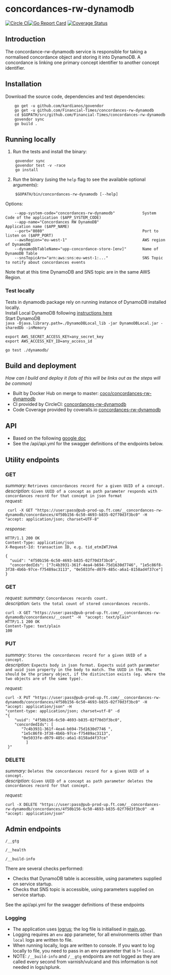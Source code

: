 # concordances-rw-dynamodb
[![Circle CI](https://circleci.com/gh/Financial-Times/concordances-rw-dynamodb.svg?style=shield)](https://circleci.com/gh/Financial-Times/concordances-rw-dynamodb)[![Go Report Card](https://goreportcard.com/badge/github.com/Financial-Times/concordances-rw-dynamodb)](https://goreportcard.com/report/github.com/Financial-Times/concordances-rw-dynamodb) [![Coverage Status](https://coveralls.io/repos/github/Financial-Times/concordances-rw-dynamodb/badge.svg)](https://coveralls.io/github/Financial-Times/concordances-rw-dynamodb)

## Introduction

The concordance-rw-dynamodb service is responsible for taking a normalised concordance object and storing it into DynamoDB.
A concordance is linking one primary concept identifier to another concept identifier.

## Installation

Download the source code, dependencies and test dependencies:

        go get -u github.com/kardianos/govendor
        go get -u github.com/Financial-Times/concordances-rw-dynamodb
        cd $GOPATH/src/github.com/Financial-Times/concordances-rw-dynamodb
        govendor sync
        go build .

## Running locally

1. Run the tests and install the binary:

        govendor sync
        govendor test -v -race
        go install

2. Run the binary (using the `help` flag to see the available optional arguments):

        $GOPATH/bin/concordances-rw-dynamodb [--help]  

Options:

        --app-system-code="concordances-rw-dynamodb"            System Code of the application ($APP_SYSTEM_CODE)
        --app-name="Concordances RW DynamoDB"                   Application name ($APP_NAME)
        --port="8080"                                           Port to listen on ($APP_PORT)
        --awsRegion="eu-west-1"                                 AWS region of DynamoDB
        --dynamoDbTableName="upp-concordance-store-[env]"       Name of DynamoDB Table
        --snsTopicArn="arn:aws:sns:eu-west-1:..."               SNS Topic to notify about concordances events
       
Note that at this time DynamoDB and SNS topic are in the same AWS Region.  

### Test locally
Tests in dynamodb package rely on running instance of DynamoDB installed locally.  
Install Local DynamoDB following [instructions here](http://docs.aws.amazon.com/amazondynamodb/latest/developerguide/DynamoDBLocal.html)  
Start DynamoDB  
`java -Djava.library.path=./DynamoDBLocal_lib -jar DynamoDBLocal.jar -sharedDb -inMemory`
```
export AWS_SECRET_ACCESS_KEY=any_secret_key
export AWS_ACCESS_KEY_ID=any_access_id
```
`go test ./dynamodb/`

## Build and deployment
_How can I build and deploy it (lots of this will be links out as the steps will be common)_

* Built by Docker Hub on merge to master: [coco/concordances-rw-dynamodb](https://hub.docker.com/r/coco/concordances-rw-dynamodb/)
* CI provided by CircleCI: [concordances-rw-dynamodb](https://circleci.com/gh/Financial-Times/concordances-rw-dynamodb)
* Code Coverage provided by coveralls.io [concordances-rw-dynamodb](https://coveralls.io/github/Financial-Times/concordances-rw-dynamodb)

## API 
* Based on the following [google doc](https://docs.google.com/document/d/1SFm7NwULX0nGqzfoX5JQGWZcd918YBwEGuO10kULovQ/edit?ts=591d86df#)   
* See the /api/api.yml for the swagger definitions of the endpoints below.  

## Utility endpoints

### GET
_summary:_ `Retrieves concordances record for a given UUID of a concept.`  
_description:_ `Given UUID of a concept as path parameter responds with concordances record for that concept in json format`  
_request:_
  
     curl -X GET "https://user:pass@pub-prod-up.ft.com/__concordances-rw-dynamodb/concordances/4f50b156-6c50-4693-b835-02f70d3f3bc0" -H  "accept: application/json; charset=UTF-8"
   
_response:_  
 
    HTTP/1.1 200 OK
    Content-Type: application/json
    X-Request-Id: transaction ID, e.g. tid_etmIWTJVeA

    {
      "uuid": "4f50b156-6c50-4693-b835-02f70d3f3bc0",
      "concordedIds": ["7c4b3931-361f-4ea4-b694-75d1630d7746", "1e5c86f8-3f38-4b6b-97ce-f75489ac3113", "0e5033fe-d079-485c-a6a1-8158ad4f37ce"]
    }
 
 ### GET
_request:_
_summary:_ `Concordances records count.`  
_description:_ `Gets the total count of stored concordances records.`  
  
    curl -X GET "https://user:pass@pub-prod-up.ft.com/__concordances-rw-dynamodb/concordances/__count" -H  "accept: text/plain"
    HTTP/1.1 200 OK
    Content-Type: text/plain
    100

### PUT
_summary:_ `Stores the concordances record for a given UUID of a concept.`  
_description:_ `Expects body in json format. Expects uuid path parameter and uuid json property in the body to match. The UUID in the URL should be the primary object, if the distinction exists (eg. where the two objects are of the same type).`  
      
_request:_
```
curl -X PUT "https://user:pass@pub-prod-up.ft.com/__concordances-rw-dynamodb/concordances/4f50b156-6c50-4693-b835-02f70d3f3bc0" -H  "accept: application/json" -H  
"content-type: application/json; charset=utf-8" -d 
"{  
    "uuid": "4f50b156-6c50-4693-b835-02f70d3f3bc0",  
    "concordedIds": [
       "7c4b3931-361f-4ea4-b694-75d1630d7746 ",
       "1e5c86f8-3f38-4b6b-97ce-f75489ac3113",
       "0e5033fe-d079-485c-a6a1-8158ad4f37ce"
         ]
 }"
```
### DELETE
_summary:_ `Deletes the concordances record for a given UUID of a concept.`    
_description:_ `Given UUID of a concept as path parameter deletes the concordances record for that concept.`   

_request:_
  
    curl -X DELETE "https://user:pass@pub-prod-up.ft.com/__concordances-rw-dynamodb/concordances/4f50b156-6c50-4693-b835-02f70d3f3bc0" -H  "accept: application/json"




## Admin endpoints

`/__gtg`

`/__health`

`/__build-info`

There are several checks performed:  
 
* Checks that DynamoDB table is accessible, using parameters supplied on service startup. 
 * Checks that SNS topic is accessible, using parameters supplied on service startup. 

See the api/api.yml for the swagger definitions of these endpoints  

### Logging

* The application uses [logrus](https://github.com/Sirupsen/logrus); the log file is initialised in [main.go](main.go).
* Logging requires an `env` app parameter, for all environments other than `local` logs are written to file.
* When running locally, logs are written to console. If you want to log locally to file, you need to pass in an env parameter that is != `local`.
* NOTE: `/__build-info` and `/__gtg` endpoints are not logged as they are called every second from varnish/vulcand and this information is not needed in logs/splunk.

